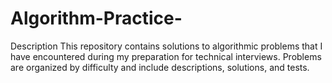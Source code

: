 # Algorithm-Practice-
Description This repository contains solutions to algorithmic problems that I have encountered during my preparation for technical interviews. Problems are organized by difficulty and include descriptions, solutions, and tests.
